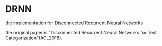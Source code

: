 # DRNN
the implementation for Disconnected Recurrent Neural Networks

the original paper is "Disconnected Recurrent Neural Networks for Text Categorization"(ACL2018).
